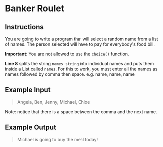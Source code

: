 # Banker Roulet

## Instructions

You are going to write a program that will select a random name from a list of names. The person selected will have to pay for everybody's food bill.

**Important**: You are not allowed to use the ``choice()`` function.

**Line 8** splits the string ``names_string`` into individual names and puts them inside a List called ``names``. For this to work, you must enter all the names as names followed by comma then space. e.g. name, name, name

## Example Input

> Angela, Ben, Jenny, Michael, Chloe

Note: notice that there is a space between the comma and the next name.

## Example Output

> Michael is going to buy the meal today!
